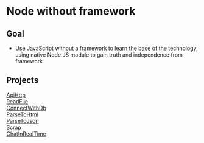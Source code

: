 # Node without framework
## Goal
 - Use JavaScript without a framework to learn the base of the technology, using native  Node.JS module to gain truth and independence from framework
## Projects
[ApiHttp](./ApiHttp/Readme.md)<br>
[ReadFile](./ReadFile/Readme.md)<br>
[ConnectWithDb](./ConnectWithDb/Readme.md)<br>
[ParseToHtml](./ParseToHtml/Readme.md)<br>
[ParseToJson](./ParseToJson/Readme.md)<br>
[Scrap](./Scrap/Readme.md)<br>
[ChatInRealTime](./ChatInRealTime/Readme.md)<br>

